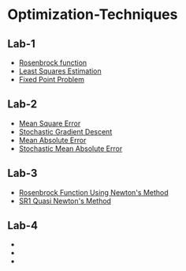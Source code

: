 # Optimization-Techniques


## Lab-1
- [Rosenbrock function](https://github.com/HannaHalka/Optimization-Techniques/blob/main/Lab-1/Rosenbrock_function.py)
- [Least Squares Estimation](https://github.com/HannaHalka/Optimization-Techniques/blob/main/Lab-1/Least_Squares_Estimation.py)
- [Fixed Point Problem](https://github.com/HannaHalka/Optimization-Techniques/blob/main/Lab-1/Fixed_Point_Problems.py)


## Lab-2
- [Mean Square Error](https://github.com/HannaHalka/Optimization-Techniques/blob/main/Lab-2/Mean_Square_Error.py)
- [Stochastic Gradient Descent](https://github.com/HannaHalka/Optimization-Techniques/blob/main/Lab-2/Stochastic_Gradient_Descent.py)
- [Mean Absolute Error](https://github.com/HannaHalka/Optimization-Techniques/blob/main/Lab-2/Mean_Absolute_Error.py)
- [Stochastic Mean Absolute Error](https://github.com/HannaHalka/Optimization-Techniques/blob/main/Lab-2/Stochastic_MAE.py)


## Lab-3
- [Rosenbrock Function Using Newton's Method](https://github.com/HannaHalka/Optimization-Techniques/blob/main/Lab-3/Rosenbrock_function.py)
- [SR1 Quasi Newton's Method](https://github.com/HannaHalka/Optimization-Techniques/blob/main/Lab-3/SR1-Method.py)



## Lab-4
-
-
-
